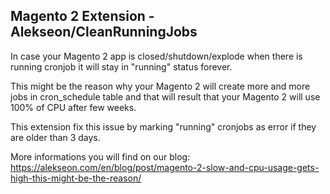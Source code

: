 ## Magento 2 Extension - Alekseon/CleanRunningJobs

In case your Magento 2 app is closed/shutdown/explode when there is running cronjob it will stay in "running" status forever.

This might be the reason why your Magento 2 will create more and more jobs in cron_schedule table and that will result that your Magento 2 will use 100% of CPU after few weeks.

This extension fix this issue by marking "running" cronjobs as error if they are older than 3 days.



More informations you will find on our blog: https://alekseon.com/en/blog/post/magento-2-slow-and-cpu-usage-gets-high-this-might-be-the-reason/

